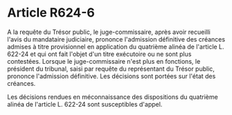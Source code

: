 # Article R624-6

A la requête du Trésor public, le juge-commissaire, après avoir recueilli l'avis du mandataire judiciaire, prononce l'admission définitive des créances admises à titre provisionnel en application du quatrième alinéa de l'article L. 622-24 et qui ont fait l'objet d'un titre exécutoire ou ne sont plus contestées. Lorsque le juge-commissaire n'est plus en fonctions, le président du tribunal, saisi par requête du représentant du Trésor public, prononce l'admission définitive. Les décisions sont portées sur l'état des créances.

Les décisions rendues en méconnaissance des dispositions du quatrième alinéa de l'article L. 622-24 sont susceptibles d'appel.
